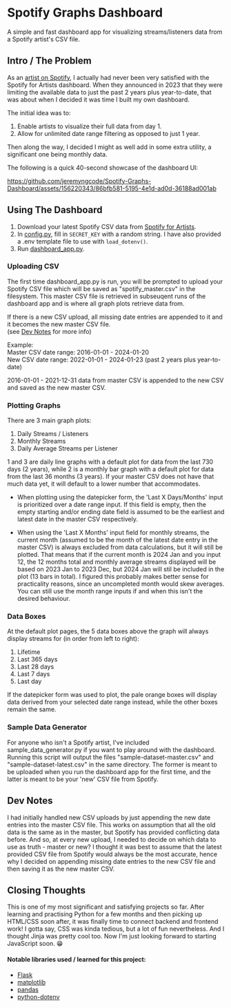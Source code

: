 Spotify Graphs Dashboard
========================
A simple and fast dashboard app for visualizing streams/listeners data from a Spotify artist's CSV file.

Intro / The Problem
-------------------
As an [artist on Spotify](https://open.spotify.com/artist/6mdGjVrAY95ecXnVgtefti), I actually had never been very satisfied with the Spotify for Artists dashboard. When they announced in 2023 that they were limiting the available data to just the past 2 years plus year-to-date, that was about when I decided it was time I built my own dashboard.

The initial idea was to:
1. Enable artists to visualize their full data from day 1.
2. Allow for unlimited date range filtering as opposed to just 1 year.

Then along the way, I decided I might as well add in some extra utility, a significant one being monthly data.

The following is a quick 40-second showcase of the dashboard UI:

https://github.com/jeremyngcode/Spotify-Graphs-Dashboard/assets/156220343/86bfb581-5195-4e1d-ad0d-36188ad001ab

Using The Dashboard
-------------------
1. Download your latest Spotify CSV data from [Spotify for Artists](https://artists.spotify.com).
2. In [config.py](config.py), fill in `SECRET_KEY` with a random string. I have also provided a .env template file to use with `load_dotenv()`.
3. Run [dashboard_app.py](dashboard_app.py).

### Uploading CSV
The first time dashboard_app.py is run, you will be prompted to upload your Spotify CSV file which will be saved as "spotify_master.csv" in the filesystem. This master CSV file is retrieved in subseuqent runs of the dashboard app and is where all graph plots retrieve data from. 

If there is a new CSV upload, all missing date entries are appended to it and it becomes the new master CSV file.  
(see [Dev Notes](#dev-notes) for more info)

Example:  
Master CSV date range: 2016-01-01 - 2024-01-20  
New CSV date range: 2022-01-01 - 2024-01-23 (past 2 years plus year-to-date)

2016-01-01 - 2021-12-31 data from master CSV is appended to the new CSV and saved as the new master CSV.

### Plotting Graphs
There are 3 main graph plots:
1. Daily Streams / Listeners
2. Monthly Streams
3. Daily Average Streams per Listener

1 and 3 are daily line graphs with a default plot for data from the last 730 days (2 years), while 2 is a monthly bar graph with a default plot for data from the last 36 months (3 years). If your master CSV does not have that much data yet, it will default to a lower number that accommodates.

- When plotting using the datepicker form, the 'Last X Days/Months' input is prioritized over a date range input. If this field is empty, then the empty starting and/or ending date field is assumed to be the earliest and latest date in the master CSV respectively.

- When using the 'Last X Months' input field for monthly streams, the current month (assumed to be the month of the latest date entry in the master CSV) is always excluded from data calculations, but it will still be plotted. That means that if the current month is 2024 Jan and you input 12, the 12 months total and monthly average streams displayed will be based on 2023 Jan to 2023 Dec, but 2024 Jan will stil be included in the plot (13 bars in total). I figured this probably makes better sense for practicality reasons, since an uncompleted month would skew averages. You can still use the month range inputs if and when this isn't the desired behaviour.

### Data Boxes
At the default plot pages, the 5 data boxes above the graph will always display streams for (in order from left to right):
1. Lifetime
2. Last 365 days
3. Last 28 days
4. Last 7 days
5. Last day

If the datepicker form was used to plot, the pale orange boxes will display data derived from your selected date range instead, while the other boxes remain the same.

### Sample Data Generator
For anyone who isn't a Spotify artist, I've included sample_data_generator.py if you want to play around with the dashboard. Running this script will output the files "sample-dataset-master.csv" and "sample-dataset-latest.csv" in the same directory. The former is meant to be uploaded when you run the dashboard app for the first time, and the latter is meant to be your 'new' CSV file from Spotify.

Dev Notes
---------
I had initially handled new CSV uploads by just appending the new date entries into the master CSV file. This works on assumption that all the old data is the same as in the master, but Spotify has provided conflicting data before. And so, at every new upload, I needed to decide on which data to use as truth - master or new? I thought it was best to assume that the latest provided CSV file from Spotify would always be the most accurate, hence why I decided on appending missing date entries to the new CSV file and then saving it as the new master CSV.

Closing Thoughts
----------------
This is one of my most significant and satisfying projects so far. After learning and practising Python for a few months and then picking up HTML/CSS soon after, it was finally time to connect backend and frontend work! I gotta say, CSS was kinda tedious, but a lot of fun nevertheless. And I thought Jinja was pretty cool too. Now I'm just looking forward to starting JavaScript soon. 😁

#### Notable libraries used / learned for this project:
- [Flask](https://pypi.org/project/Flask/)
- [matplotlib](https://pypi.org/project/matplotlib/)
- [pandas](https://pypi.org/project/pandas/)
- [python-dotenv](https://pypi.org/project/python-dotenv/)
